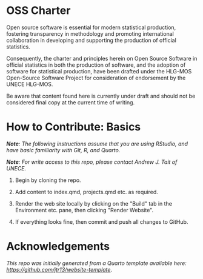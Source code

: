 # OSS Charter

Open source software is essential for modern statistical production, fostering transparency in methodology and promoting international collaboration in developing and supporting the production of official statistics.

Consequently, the charter and principles herein on Open Source Software in official statistics in both the production of software, and the adoption of software for statistical production, have been drafted under the HLG-MOS Open-Source Software Project for consideration of endorsement by the UNECE HLG-MOS.

Be aware that content found here is currently under draft and should not be considered final copy at the current time of writing.

# How to Contribute: Basics

***Note**: The following instructions assume that you are using RStudio, and have basic familiarity with Git, R, and Quarto.*

***Note**: For write access to this repo, please contact Andrew J. Tait of UNECE.*

1.  Begin by cloning the repo.

2.  Add content to index.qmd, projects.qmd etc. as required.

3.  Render the web site locally by clicking on the "Build" tab in the Environment etc. pane, then clicking "Render Website".

4.  If everything looks fine, then commit and push all changes to GitHub.

# Acknowledgements

*This repo was initially generated from a Quarto template available here: https://github.com/jtr13/website-template.*
